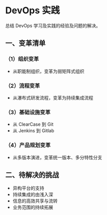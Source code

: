 # DevOps 实践

总结 DevOps 学习及实践的经验及问题的解决。

## 一、变革清单

### （1）组织变革

* 从职能制组织，变革为弱矩阵式组织

### （2）流程变革

* 从瀑布式研发流程，变革为持续集成流程

### （3）基础设施变革

* 从 ClearCase 到 Git
* 从 Jenkins 到 Gitlab

### （4）产品规划变革

* 从多版本演进，变革统一版本、多分特性分支

## 二、待解决的挑战

* 异构平台的支持
* 持续集成的由浅入深
* 信息的高效共享与流转
* 业务范围的持续拓展